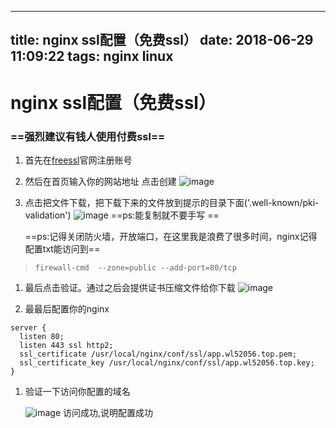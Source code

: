 
---
title: nginx ssl配置（免费ssl）
date: 2018-06-29 11:09:22
tags: nginx linux
---
# nginx ssl配置（免费ssl）
### ==强烈建议有钱人使用付费ssl==

1. 首先在[freessl](https://freessl.org)官网注册账号

1. 然后在首页输入你的网站地址 点击创建  ![image](https://www.wl52056.top/images/blog_201806_back1.png)


1. 点击把文件下载，把下载下来的文件放到提示的目录下面('.well-known/pki-validation')  ![image](https://www.wl52056.top/images/blog_back_201806123.png)  ==ps:能复制就不要手写 ==

    ==ps:记得关闭防火墙，开放端口，在这里我是浪费了很多时间，nginx记得配置txt能访问到==
    
>     firewall-cmd  --zone=public --add-port=80/tcp

1. 最后点击验证。通过之后会提供证书压缩文件给你下载  ![image](https://www.wl52056.top/images/blog_nginx_config_back221.png)
 
1. 最最后配置你的nginx

```
server {
  listen 80;
  listen 443 ssl http2;
  ssl_certificate /usr/local/nginx/conf/ssl/app.wl52056.top.pem;
  ssl_certificate_key /usr/local/nginx/conf/ssl/app.wl52056.top.key;
}
```
1. 验证一下访问你配置的域名

   ![image](https://www.wl52056.top/images/blog_nginx_back_https234.png)
  访问成功,说明配置成功
